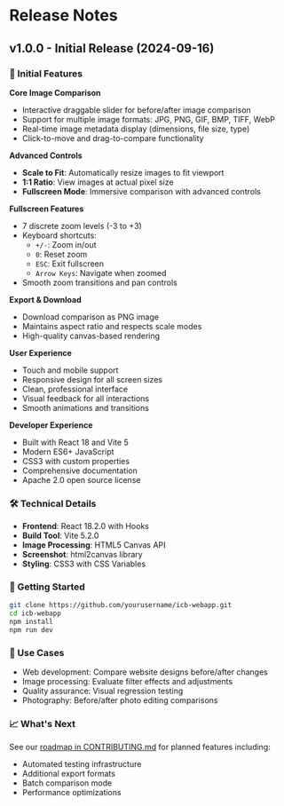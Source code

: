 # Release Notes

## v1.0.0 - Initial Release (2024-09-16)

### 🎉 Initial Features

**Core Image Comparison**
- Interactive draggable slider for before/after image comparison
- Support for multiple image formats: JPG, PNG, GIF, BMP, TIFF, WebP
- Real-time image metadata display (dimensions, file size, type)
- Click-to-move and drag-to-compare functionality

**Advanced Controls**
- **Scale to Fit**: Automatically resize images to fit viewport
- **1:1 Ratio**: View images at actual pixel size
- **Fullscreen Mode**: Immersive comparison with advanced controls

**Fullscreen Features**
- 7 discrete zoom levels (-3 to +3)
- Keyboard shortcuts:
  - `+/-`: Zoom in/out
  - `0`: Reset zoom
  - `ESC`: Exit fullscreen
  - `Arrow Keys`: Navigate when zoomed
- Smooth zoom transitions and pan controls

**Export & Download**
- Download comparison as PNG image
- Maintains aspect ratio and respects scale modes
- High-quality canvas-based rendering

**User Experience**
- Touch and mobile support
- Responsive design for all screen sizes
- Clean, professional interface
- Visual feedback for all interactions
- Smooth animations and transitions

**Developer Experience**
- Built with React 18 and Vite 5
- Modern ES6+ JavaScript
- CSS3 with custom properties
- Comprehensive documentation
- Apache 2.0 open source license

### 🛠️ Technical Details

- **Frontend**: React 18.2.0 with Hooks
- **Build Tool**: Vite 5.2.0
- **Image Processing**: HTML5 Canvas API
- **Screenshot**: html2canvas library
- **Styling**: CSS3 with CSS Variables

### 🚀 Getting Started

```bash
git clone https://github.com/yourusername/icb-webapp.git
cd icb-webapp
npm install
npm run dev
```

### 🎯 Use Cases

- Web development: Compare website designs before/after changes
- Image processing: Evaluate filter effects and adjustments
- Quality assurance: Visual regression testing
- Photography: Before/after photo editing comparisons

### 📈 What's Next

See our [roadmap in CONTRIBUTING.md](./CONTRIBUTING.md) for planned features including:
- Automated testing infrastructure
- Additional export formats
- Batch comparison mode
- Performance optimizations